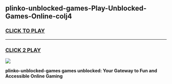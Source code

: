 
## plinko-unblocked-games-Play-Unblocked-Games-Online-colj4
<h3>
<a href="https://premium76.site?title=plinko-unblocked-games&ref=25A">CLICK TO PLAY</a></h3>
<hr>

<h3>
<a href="https://premium76.site?title=plinko-unblocked-games&ref=25A">CLICK 2 PLAY</a>
  
</h3>

<a href="https://premium76.site?title=plinko-unblocked-games&ref=25A"><img src="https://clearcache.store/games.png"></a>


**plinko-unblocked-games games unblocked: Your Gateway to Fun and Accessible Online Gaming**
